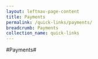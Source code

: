 ```yaml
---
layout: leftnav-page-content
title: Payments
permalink: /quick-links/payments/
breadcrumb: Payments
collection_name: quick-links
---
```

#Payments#
